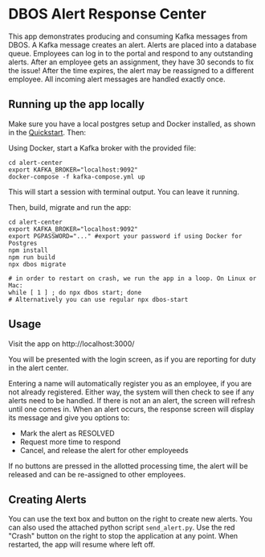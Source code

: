 # DBOS Alert Response Center

This app demonstrates producing and consuming Kafka messages from DBOS. A Kafka message creates an alert. Alerts are placed into a database queue. Employees can log in to the portal and respond to any outstanding alerts. After an employee gets an assignment, they have 30 seconds to fix the issue! After the time expires, the alert may be reassigned to a different employee. All incoming alert messages are handled exactly once.

## Running up the app locally

Make sure you have a local postgres setup and Docker installed, as shown in the [Quickstart](https://docs.dbos.dev/quickstart?language=typescript). Then:

Using Docker, start a Kafka broker with the provided file:
```shell
cd alert-center
export KAFKA_BROKER="localhost:9092"
docker-compose -f kafka-compose.yml up
```
This will start a session with terminal output. You can leave it running.

Then, build, migrate and run the app:
```shell
cd alert-center
export KAFKA_BROKER="localhost:9092"
export PGPASSWORD="..." #export your password if using Docker for Postgres
npm install
npm run build
npx dbos migrate

# in order to restart on crash, we run the app in a loop. On Linux or Mac:
while [ 1 ] ; do npx dbos start; done 
# Alternatively you can use regular npx dbos-start
```

## Usage
Visit the app on http://localhost:3000/

You will be presented with the login screen, as if you are reporting for duty in the alert center. 

Entering a name will automatically register you as an employee, if you are not already registered.  Either way, the system will then check to see if any alerts need to be handled.  If there is not an an alert, the screen will refresh until one comes in.  When an alert occurs, the response screen will display its message and give you options to:

* Mark the alert as RESOLVED
* Request more time to respond
* Cancel, and release the alert for other employeeds

If no buttons are pressed in the allotted processing time, the alert will be released and can be re-assigned to other employees.

## Creating Alerts

You can use the text box and button on the right to create new alerts. You can also used the attached python script `send_alert.py`. Use the red "Crash" button on the right to stop the application at any point. When restarted, the app will resume where left off. 